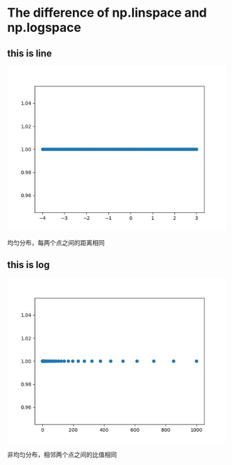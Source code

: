 # The difference of np.linspace and np.logspace

## this is line 
![linspace](./linspace.jpg)

均匀分布，每两个点之间的距离相同

## this is log
![logspace](./logspace.jpg)

非均匀分布，相邻两个点之间的比值相同